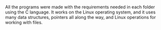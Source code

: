All the programs were made with the requirements needed in each folder using the C language. It works on the Linux operating system, and it uses many data structures, pointers all along the way, and Linux operations for working with files.